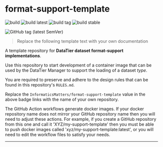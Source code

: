 # format-support-template

![build](https://github.com/InformaticsMatters/format-support-template/workflows/build/badge.svg)
![build latest](https://github.com/InformaticsMatters/format-support-template/workflows/publish%20latest/badge.svg)
![build tag](https://github.com/InformaticsMatters/format-support-template/workflows/publish%20tag/badge.svg)
![build stable](https://github.com/InformaticsMatters/format-support-template/workflows/publish%20stable/badge.svg)

![GitHub tag (latest SemVer)](https://img.shields.io/github/v/tag/informaticsmatters/format-support-template)

>   Replace the following template text with your own documentation

A template repository for **DataTier dataset format-support implementations**.

Use this repository to start development of a container image that can be
used by the DataTier Manager to support the loading of a dataset _type_.

You are required to preserve and adhere to the design rules
that can be found in this repository's `RULES.md`. 

Replace the `InformaticsMatters/format-support-template` value in the
above badge links with the name of your own repository.

The GitHub Action workflows generate docker images.
If your docker repository name does not mirror your
GitHub repository name then you will need to adjust these actions.
For example, if you create a GitHub repository from this one and call it
'XYZ/my-support-template' then you must be able to push docker images
called 'xyz/my-support-template:latest', or you will need to edit the
workflow files to satisfy your needs.

---
